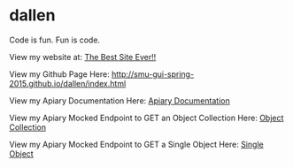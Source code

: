 # dallen
Code is fun. Fun is code.

View my website at: <a href="http://lyle.smu.edu/~dallen/dallen/index.html"> The Best Site Ever!! </a>

View my Github Page Here: <a href ="http://smu-gui-spring-2015.github.io/dallen/assignment3.html"> http://smu-gui-spring-2015.github.io/dallen/index.html
</a>

View my Apiary Documentation Here: <a href="http://docs.dallengui2015.apiary.io/#"> Apiary Documentation </a>

View my Apiary Mocked Endpoint to GET an Object Collection Here: <a href="http://private-54400-dallengui2015.apiary-mock.com/cart"> Object Collection </a>

View my Apiary Mocked Endpoint to GET a Single Object Here: <a href="http://private-54400-dallengui2015.apiary-mock.com/cart/id"> Single Object </a>


